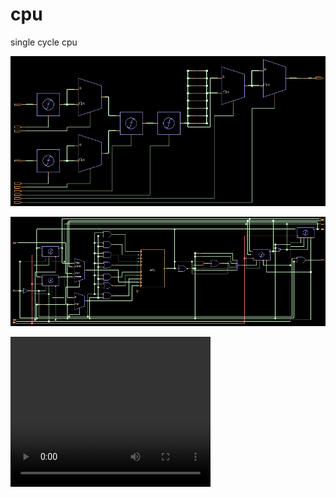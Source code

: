 # cpu
single cycle cpu

![](20240426143411_803x383_scrot.png)

![](20240430123454_975x337_scrot.png)

<video width="320" height="240" controls>
  <source src="http://t571.bah4i.xyz:8001/202405081708.mp4" type="video/mp4">
</video>
